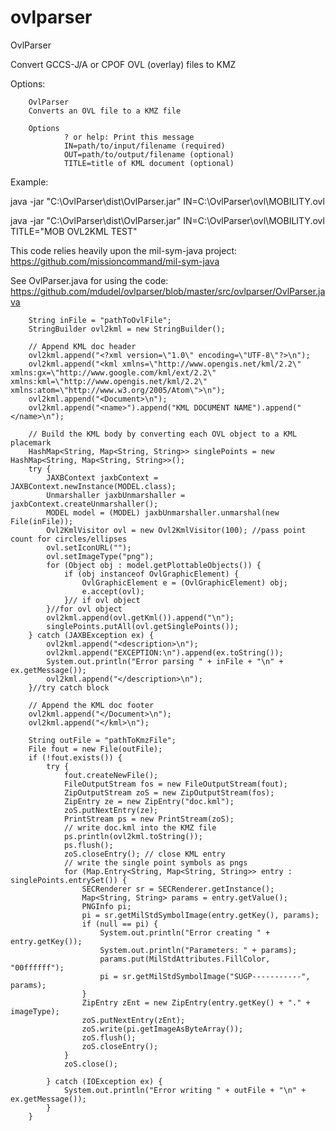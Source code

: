 # ovlparser

OvlParser

Convert GCCS-J/A or CPOF OVL (overlay) files to KMZ

Options:

        OvlParser
        Converts an OVL file to a KMZ file

        Options
                ? or help: Print this message
                IN=path/to/input/filename (required)
                OUT=path/to/output/filename (optional)
                TITLE=title of KML document (optional)

Example:

java -jar "C:\OvlParser\dist\OvlParser.jar" IN=C:\OvlParser\ovl\MOBILITY.ovl

java -jar "C:\OvlParser\dist\OvlParser.jar" IN=C:\OvlParser\ovl\MOBILITY.ovl TITLE="MOB OVL2KML TEST"

This code relies heavily upon the mil-sym-java project: https://github.com/missioncommand/mil-sym-java

See OvlParser.java for using the code: https://github.com/mdudel/ovlparser/blob/master/src/ovlparser/OvlParser.java

        String inFile = "pathToOvlFile";
        StringBuilder ovl2kml = new StringBuilder();
        
        // Append KML doc header
        ovl2kml.append("<?xml version=\"1.0\" encoding=\"UTF-8\"?>\n");
        ovl2kml.append("<kml xmlns=\"http://www.opengis.net/kml/2.2\" xmlns:gx=\"http://www.google.com/kml/ext/2.2\" xmlns:kml=\"http://www.opengis.net/kml/2.2\" xmlns:atom=\"http://www.w3.org/2005/Atom\">\n");
        ovl2kml.append("<Document>\n");
        ovl2kml.append("<name>").append("KML DOCUMENT NAME").append("</name>\n");
        
        // Build the KML body by converting each OVL object to a KML placemark
        HashMap<String, Map<String, String>> singlePoints = new HashMap<String, Map<String, String>>();
        try {
            JAXBContext jaxbContext = JAXBContext.newInstance(MODEL.class);
            Unmarshaller jaxbUnmarshaller = jaxbContext.createUnmarshaller();
            MODEL model = (MODEL) jaxbUnmarshaller.unmarshal(new File(inFile));
            Ovl2KmlVisitor ovl = new Ovl2KmlVisitor(100); //pass point count for circles/ellipses
            ovl.setIconURL("");
            ovl.setImageType("png");
            for (Object obj : model.getPlottableObjects()) {
                if (obj instanceof OvlGraphicElement) {
                    OvlGraphicElement e = (OvlGraphicElement) obj;
                    e.accept(ovl);
                }// if ovl object
            }//for ovl object
            ovl2kml.append(ovl.getKml()).append("\n");
            singlePoints.putAll(ovl.getSinglePoints());
        } catch (JAXBException ex) {
            ovl2kml.append("<description>\n");
            ovl2kml.append("EXCEPTION:\n").append(ex.toString());
            System.out.println("Error parsing " + inFile + "\n" + ex.getMessage());
            ovl2kml.append("</description>\n");
        }//try catch block

        // Append the KML doc footer
        ovl2kml.append("</Document>\n");
        ovl2kml.append("</kml>\n");
        
        String outFile = "pathToKmzFile";
        File fout = new File(outFile);
        if (!fout.exists()) {
            try {
                fout.createNewFile();
                FileOutputStream fos = new FileOutputStream(fout);
                ZipOutputStream zoS = new ZipOutputStream(fos);
                ZipEntry ze = new ZipEntry("doc.kml");
                zoS.putNextEntry(ze);
                PrintStream ps = new PrintStream(zoS);
                // write doc.kml into the KMZ file
                ps.println(ovl2kml.toString());
                ps.flush();
                zoS.closeEntry(); // close KML entry    
                // write the single point symbols as pngs
                for (Map.Entry<String, Map<String, String>> entry : singlePoints.entrySet()) {
                    SECRenderer sr = SECRenderer.getInstance();
                    Map<String, String> params = entry.getValue();
                    PNGInfo pi;
                    pi = sr.getMilStdSymbolImage(entry.getKey(), params);
                    if (null == pi) {
                        System.out.println("Error creating " + entry.getKey());
                        System.out.println("Parameters: " + params);
                        params.put(MilStdAttributes.FillColor, "00ffffff");
                        pi = sr.getMilStdSymbolImage("SUGP-----------", params);
                    }
                    ZipEntry zEnt = new ZipEntry(entry.getKey() + "." + imageType);
                    zoS.putNextEntry(zEnt);
                    zoS.write(pi.getImageAsByteArray());
                    zoS.flush();
                    zoS.closeEntry();
                }
                zoS.close();

            } catch (IOException ex) {
                System.out.println("Error writing " + outFile + "\n" + ex.getMessage());
            }
        }
        
        
        
